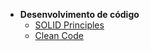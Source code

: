 + **Desenvolvimento de código**
  - [SOLID Principles](code-development/solid-principles)
  - [Clean Code](code-development/clean-code)
